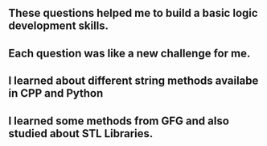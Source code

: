## These questions helped me to build a basic logic development skills. <br>
## Each question was like a new challenge for me. <br>
## I learned about different string methods availabe in CPP and Python <br>
## I learned some methods from GFG and also studied about STL Libraries. <br>

